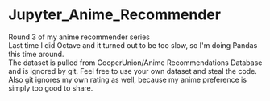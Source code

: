 # Jupyter_Anime_Recommender
Round 3 of my anime recommender series </br>
Last time I did Octave and it turned out to be too slow, so I'm doing Pandas this time around. </br>
The dataset is pulled from CooperUnion/Anime Recommendations Database and is ignored by git. Feel free to use your own dataset and steal the code. </br>
Also git ignores my own rating as well, because my anime preference is simply too good to share.
